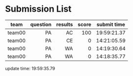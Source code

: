 # Submission List
team    | question  | results  | score | submit time
------|-----:|-----:| ----:|-----
team00 | PA | AC | 100 | 19:59:21.37
team00 | PA | CE | 0 | 14:21:05.59
team00 | PA | WA | 0 | 14:19:30.64
team00 | PA | WA | 0 | 14:18:35.77


update time: 19:59:35.79 
